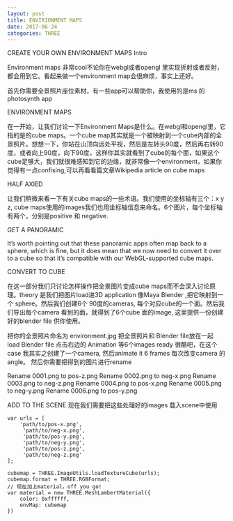 ```yaml
---
layout: post
title: ENVIRIONMENT MAPS
date: 2017-06-24
categories: THREE
---
```


CREATE YOUR OWN ENVIRONMENT MAPS
Intro

Environment maps 非常cool不论你在webgl或者opengl 里实现折射或者反射，都会用到它。看起来做一个environment map会很麻烦，事实上还好。

首先你需要全景照片座位素材，有一些app可以帮助你，我使用的是ms 的photosynth app

ENVIRONMENT MAPS

在一开始，让我们讨论一下Environment Maps是什么。在webgl和opengl里，它指的是的cube maps。一个cube map其实就是一个被映射到一个cube内部的全景照片。想想一下，你站在山顶向远处平视，然后是左转头90度，然后再右转90度，或者向上90度，向下90度，这样你其实就看到了cube的每个面，如果这个cube足够大，我们就很难感知到它的边缘，就非常像一个environment，如果你觉得有一点confising,可以再看看篇文章Wikipedia article on cube maps

HALF AXIED

让我们稍微来看一下有关cube maps的一些术语。我们使用的坐标轴有三个：x y z, cube maps使用的images我们也用坐标轴信息来命名。6个图片，每个坐标轴有两个，分别是positive 和 negative.

GET A PANORAMIC

It’s worth pointing out that these panoramic apps often map back to a sphere, which is fine, but it does mean that we now need to convert it over to a cube so that it’s compatible with our WebGL-supported cube maps.

CONVERT TO CUBE

在这一部分我们只讨论怎样操作把全景图片变成cube maps而不会深入讨论原理。theory 是我们把图片load进3D application 像Maya Blender ,把它映射到一个 sphere。然后我们创建6个 90度的cameras, 每个对应cube的一个面。然后我们导出每个camera 看到的面，就得到了6个cube 面的image, 这里提供一份创建好的blender file 供你使用。

把你的全景照片命名为 environment.jpg
把全景照片和 Blender file放在一起
load Blender file
点击右边的 Animation
等6个images ready
很酷吧，在这个case 我其实之创建了一个camera, 然后animate it 6 frames 每次改变camera 的angle。 然后你需要把得到的图片进行rename

Rename 0001.png to pos-z.png Rename 0002.png to neg-x.png Rename 0003.png to neg-z.png Rename 0004.png to pos-x.png Rename 0005.png to neg-y.png Rename 0006.png to pos-y.png

ADD TO THE SCENE
现在我们需要把这些处理好的images 载入scene中使用

    var urls = [
        'path/to/pos-x.png',
         'path/to/neg-x.png',
         'path/to/pos-y.png',
         'path/to/neg-y.png',
         'path/to/pos-z.png',
         'path/to/neg-z.png'
    ];
    
    cubemap = THREE.ImageUtils.loadTextureCube(urls);
    cubemap.format = THREE.RGBFormat;
    // 现在加上material，off you go!
    var material = new THREE.MeshLambertMaterial({
        color: 0xffffff,
        envMap: cubemap
    })